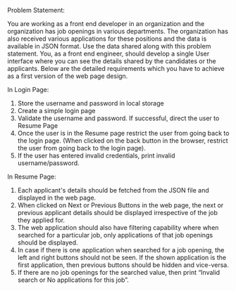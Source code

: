 Problem Statement:

You are working as a front end developer in an organization and the organization has job openings in various departments.
The organization has also received various applications for these positions and the data is available in JSON format. 
Use the data shared along with this problem statement. You, as a front end engineer, should develop a single User interface where you can see the details shared by the candidates
or the applicants. Below are the detailed requirements which you have to achieve as a first version of the web page design.

In Login Page: 
1.	Store the username and password in local storage
2.	Create a simple login page
3.	Validate the username and password. If successful, direct the user to Resume Page
4.	Once the user is in the Resume page restrict the user from going back to the login page. (When clicked on the back button in the browser, restrict the user from going back to the login page).
5.	If the user has entered invalid credentials, print invalid username/password.

 
In Resume Page:
1.	Each applicant's details should be fetched from the JSON file and displayed in the web page.
2.	When clicked on Next or Previous Buttons in the web page, the next or previous applicant details should be displayed irrespective of the job they applied for.
3.	The web application should also have filtering capability where when searched for a particular job, only applications of that job openings should be displayed.
4.	In case if there is one application when searched for a job opening, the left and right buttons should not be seen. If the shown application is the first application, then previous buttons should be hidden and vice-versa.
5.	If there are no job openings for the searched value, then print “Invalid search or No applications for this job”.

